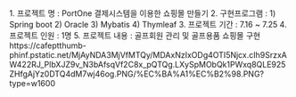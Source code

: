 <div align=left>
<form size=5>
  1. 프로젝트 명 : PortOne 결제시스템을 이용한 쇼핑몰 만들기
  2. 구현프로그램 : 1) Spring boot 2) Oracle 3) Mybatis 4) Thymleaf
  3. 프로젝트 기간 : 7.16 ~ 7.25
  4. 프로젝트 인원 : 1명
  5. 프로젝트 내용 : 골프회원 관리 및 골프용품 쇼핑몰 구현
  https://cafeptthumb-phinf.pstatic.net/MjAyNDA3MjVfMTQy/MDAxNzIxODg4OTI5Njcx.cIh9SrzxAW422RJ_PlbXJZ9v_N3bAfsqVf2C8x_pQTQg.LXySpMObQk1PWxq8QLE925ZHfgAjYz0DTQ4dM7wj46og.PNG/%EC%BA%A1%EC%B2%98.PNG?type=w1600
</div>
